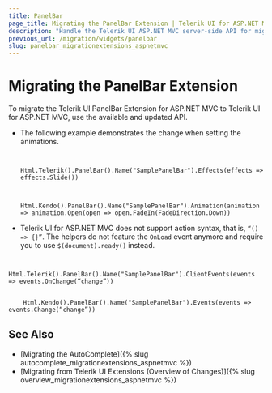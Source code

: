 ```yaml
---
title: PanelBar
page_title: Migrating the PanelBar Extension | Telerik UI for ASP.NET MVC
description: "Handle the Telerik UI ASP.NET MVC server-side API for migrating the PanelBar Extension."
previous_url: /migration/widgets/panelbar
slug: panelbar_migrationextensions_aspnetmvc
---
```


# Migrating the PanelBar Extension

To migrate the Telerik UI PanelBar Extension for ASP.NET MVC to Telerik UI for ASP.NET MVC, use the available and updated API.

* The following example demonstrates the change when setting the animations.

    ```Previous

        Html.Telerik().PanelBar().Name("SamplePanelBar").Effects(effects => effects.Slide())
    ```
    ```Current

        Html.Kendo().PanelBar().Name("SamplePanelBar").Animation(animation => animation.Open(open => open.FadeIn(FadeDirection.Down))
    ```

* Telerik UI for ASP.NET MVC does not support action syntax, that is, `“() => {}”`. The helpers do not feature the `OnLoad` event anymore and require you to use `$(document).ready()` instead.

```Previous

    Html.Telerik().PanelBar().Name("SamplePanelBar").ClientEvents(events => events.OnChange(“change”))
```
```Current

    Html.Kendo().PanelBar().Name("SamplePanelBar").Events(events => events.Change(“change”))
```

## See Also

* [Migrating the AutoComplete]({% slug autocomplete_migrationextensions_aspnetmvc %})
* [Migrating from Telerik UI Extensions (Overview of Changes)]({% slug overview_migrationextensions_aspnetmvc %})
